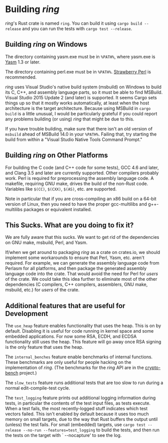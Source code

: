 Building *ring*
===============

*ring*'s Rust crate is named ```ring```. You can build it
using ```cargo build --release``` and you can run the tests
with ```cargo test --release```.



Building *ring* on Windows
--------------------------

The directory containing yasm.exe must be in `%PATH%`, where yasm.exe is
[Yasm](http://yasm.tortall.net/Download.html) 1.3 or later. 

The directory containing perl.exe must be in `%PATH%`.
[Strawberry Perl](strawberryperl.com) is recommended. 

*ring* uses Visual Studio's native build system (msbuild) on Windows to build
its C, C++, and assembly language parts, so it must be able to find MSBuild.
Visual Studio 2015 Update 2 (and later) is supported. It seems Cargo sets
things up so that it mostly works automatically, at least when the host
architecture is the target architecture. Because using MSBuild in
`cargo build` is a little unusual, I would be particularly grateful if you
could report any problems building (or using) *ring* that might be due to this.

If you have trouble building, make sure that there isn't an old version of
`msbuild` ahead of MSBuild 14.0 in your `%PATH%`. Failing that, try starting
the build from within a "Visual Studio Native Tools Command Prompt."



Building *ring* on Other Platforms
----------------------------------

For building the C code (and C++ code for some tests), GCC 4.6 and later, and
Clang 3.5 and later are currently supported. Other compilers probably work.
Perl is required for preprocessing the assembly language code. A makefile,
requiring GNU make, drives the build of the non-Rust code. Variables like
`$(CC)`, `$(CXX)`, `$(AS)`, etc. are supported.

Note in particular that if you are cross-compiling an x86 build on a 64-bit
version of Linux, then you need to have the proper gcc-multilibs and
g++-multilibs packages or equivalent installed.



This Sucks. What are you doing to fix it?
----------------------------------------

We are fully aware that this sucks. We want to get rid of the dependencies on
GNU make, msbuild, Perl, and Yasm.

If/when we get around to packaging *ring* as a crate on crates.io, we should
implement some workarounds to ensure that Perl, Yasm, etc. aren't required.
For example, we can generate the assembly language code from Perlasm for all
platforms, and then package the generated assembly language code into the
crate. That would avoid the need for Perl for *users* of the crate. We could
take this idea further to eliminate most of the other dependencies (C compilers,
C++ compilers, assemblers, GNU make, msbuild, etc.) for *users* of the crate.



Additional features that are useful for Development
---------------------------------------------------

The `use_heap` feature enables functionality that uses the heap. This is on by
default. Disabling it is useful for code running in kernel space and some
embedded applications. For now some RSA, ECDH, and ECDSA functionality still
uses the heap. This feature will go away once RSA signing is the only feature
that uses the heap.

The `internal_benches` feature enable benchmarks of internal functions. These
benchmarks are only useful for people hacking on the implementation of *ring*.
(The benchmarks for the *ring* API are in the
[crypto-bench](https://github.com/briansmith/crypto-bench) project.)

The `slow_tests` feature runs additional tests that are too slow to run during
a normal edit-compile-test cycle.

The `test_logging` feature prints out additional logging information during
tests, in particular the contents of the test input files, as tests execute.
When a test fails, the most recently-logged stuff indicates which test vectors
failed. This isn't enabled by default because it uses too much memory on small
targets, due to the way that Rust buffers the output until (unless) the test
fails. For small (embedded) targets, use
`cargo test --release --no-run --features=test_logging` to build the tests, and
then run the tests on the target with `<executable-name> --nocapture' to see
the log.
